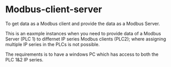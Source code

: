 # Modbus-client-server
To get data as a Modbus client and provide the data as a Modbus Server. 

This is an eaxmple instances when you need to provide data of a Modbus Server (PLC 1) to differnet IP series Modbus clients (PLC2); where assigning multiple IP series in the PLCs is not possible.

The requirements is to have a windows PC which has access to both the PLC 1&2 IP series. 
